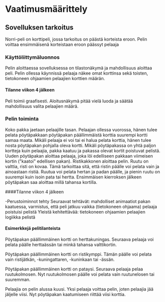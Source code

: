 # Vaatimusmäärittely

## Sovelluksen tarkoitus

Norri-peli on korttipeli, jossa tarkoitus on päästä korteista eroon. Pelin voittaa ensimmäisenä korteistaan eroon päässyt pelaaja

### Käyttöliittymäluonnos

Pelin aloittaessa sovelluksessa on tilastonäkymä ja mahdollisuus aloittaa peli. Pelin ollessa käynnissä pelaaja näkee omat korttinsa sekä toisten, tietokoneen ohjaamien pelaajien korttien määrän. 

#### Tilanne viikon 4 jälkeen

Peli toimii graafisesti. Aloitusnäkymä pitää vielä luoda ja säätää mahdollisuus valita pelaajien määrä.


### Pelin toiminta

Koko pakka jaetaan pelaajille tasan. Pelaajan ollessa vuorossa, hänen tulee pelata pöytäpakkaan pöytäpakan päällimmäistä korttia suurempi kortti samaa maata. Mikäli pelaaja ei voi tai ei halua pelata korttia, hänen tulee nosta pöytäpakan pohjalla oleva kortti. Mikäli pöytäpakassa on yhtä paljon kortteja kuin pelaajia, pakka kaatuu ja pakassa olevat kortit poistuvat pelistä. Uuden pöytäpakan aloittaa pelaaja, joka löi edelliseen pakkaan viimeisen kortin ("kaatoi" edellisen pakan). Ristikakkonen aloittaa pelin. Ruutu on valttia, risti on kovaa. Tämä tarkoittaa sitä, että ristin päälle voi pelata vain ja ainoastaan ristiä. Ruutua voi pelata hertan ja padan päälle, ja pienin ruutu on suurempi kuin isoin pata tai hertta. Ensimmäisen kierroksen jälkeen pöytäpakan saa aloittaa millä tahansa kortilla. 

####Tilanne viikon 4 jälkeen

-Perustoiminnot tehty
Seuraavat tehtävät: mahdolliset animaatiot pakan kaatuessa, varmistus, että peli jatkuu vaikka (tietokoneen ohjaama) pelaaja poistuisi pelistä
Yleistä kehitettävää: tietokoneen ohjaamien pelaajien logiikka pelistä

#### Esimerkkejä pelitilanteista

Pöytäpakan päällimmäinen kortti on herttakuningas. Seuraava pelaaja voi pelata päälle herttaässän tai minkä tahansa valttikortin. 

Pöytäpakan päällimmäinen kortti on ristikymppi. Tämän päälle voi pelata vain ristijätkän, -kuningattaren, -kuninkaan tai -ässän. 

Pöytäpakan päällimmäinen kortti on pataysi. Seuraava pelaaja pelaa ruutukolmosen. Nyt ruutukolmosen päälle voi pelata vain ruutunelosen tai suuremman. 

Pelaajia on pelin alussa kuusi. Yksi pelaaja voittaa pelin, joten pelaajia jää jäljelle viisi. Nyt pöytäpakan kaatumiseen riittää viisi korttia. 
